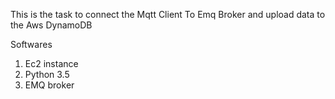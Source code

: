 This is the task to connect the Mqtt Client To Emq Broker and upload data to the Aws DynamoDB

Softwares

1. Ec2 instance
2. Python 3.5
3. EMQ broker

